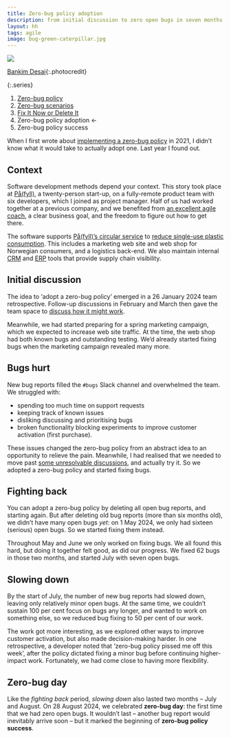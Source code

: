 ```yaml
---
title: Zero-bug policy adoption
description: from initial discussion to zero open bugs in seven months
layout: hh
tags: agile
image: bug-green-caterpillar.jpg
---
```


![](bug-green-caterpillar.jpg)

[Bankim Desai](https://unsplash.com/photos/FEnD-sxHcWk){:.photocredit}

{:.series}
1. [Zero-bug policy](zero-bug-policy)
2. [Zero-bug scenarios](zero-bug-scenarios)
3. [Fix It Now or Delete It](fix-it-now-or-delete-it)
4. Zero-bug policy adoption ←
5. Zero-bug policy success

When I first wrote about [implementing a zero-bug policy](zero-bug-policy) in 2021,
I didn’t know what it would take to actually adopt one.
Last year I found out.

## Context

Software development methods depend your context.
This story took place at [På(fyll)](https://pafyll.com/en-NO), a twenty-person start-up,
on a fully-remote product team with six developers, which I joined as project manager.
Half of us had worked together at a previous company, and we benefited from
[an excellent agile coach](https://www.linkedin.com/in/sofia-katsaouni-96111113b/),
a clear business goal, and the freedom to figure out how to get there.

The software supports
[På(fyll)’s circular service](https://pafyll.com/en-NO/hva-er-pafyll/om-pafyll/hvordan-fungerer-det/slik-fungerer-pafyll-fra-a-til-a) to 
[reduce single-use plastic consumption](https://pafyll.com/en-NO/hva-er-pafyll/sirkulaer-okonomi/baerekraft/slik-blir-du-plastsmart-med-påfyll).
This includes a marketing web site and web shop for Norwegian consumers, and a logistics back-end.
We also maintain internal [CRM](https://en.wikipedia.org/wiki/Customer_relationship_management) and
[ERP](https://en.wikipedia.org/wiki/Enterprise_resource_planning)
tools that provide supply chain visibility.

## Initial discussion

The idea to ‘adopt a zero-bug policy’ emerged in a 26 January 2024 team retrospective.
Follow-up discussions in February and March then
gave the team space to [discuss how it might work](zero-bug-scenarios).

Meanwhile, we had started preparing for a spring marketing campaign,
which we expected to increase web site traffic.
At the time, the web shop had both known bugs and outstanding testing.
We’d already started fixing bugs when the marketing campaign revealed many more.

## Bugs hurt

New bug reports filled the `#bugs` Slack channel and overwhelmed the team.
We struggled with:

* spending too much time on support requests
* keeping track of known issues
* disliking discussing and prioritising bugs
* broken functionality blocking experiments to improve customer activation (first purchase).

These issues changed the zero-bug policy from an abstract idea to an opportunity to relieve the pain.
Meanwhile, I had realised that we needed to move past
[some unresolvable discussions](zero-bug-scenarios), and actually try it.
So we adopted a zero-bug policy and started fixing bugs.

## Fighting back

You can adopt a zero-bug policy by deleting all open bug reports, and starting again.
But after deleting old bug reports (more than six months old), we didn’t have many open bugs _yet_:
on 1 May 2024, we only had sixteen (serious) open bugs.
So we started fixing them instead.

Throughout May and June we only worked on fixing bugs.
We all found this hard, but doing it together felt good, as did our progress.
We fixed 62 bugs in those two months, and started July with seven open bugs.

## Slowing down

By the start of July, the number of new bug reports had slowed down, leaving only relatively minor open bugs.
At the same time, we couldn’t sustain 100 per cent focus on bugs any longer,
and wanted to work on something else, so we reduced bug fixing to 50 per cent of our work.

The work got more interesting, as we explored other ways to improve customer activation,
but also made decision-making harder.
In one retrospective, a developer noted that ‘zero-bug policy pissed me off this week’,
after the policy dictated fixing a minor bug before continuing higher-impact work.
Fortunately, we had come close to having more flexibility.

## Zero-bug day

Like the _fighting back_ period, _slowing down_ also lasted two months – July and August.
On 28 August 2024, we celebrated **zero-bug day**: the first time that we had zero open bugs.
It wouldn’t last – another bug report would inevitably arrive soon –
but it marked the beginning of **zero-bug policy success**.
